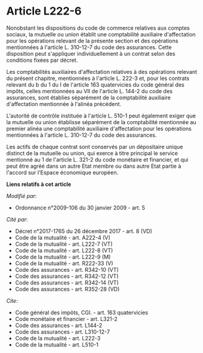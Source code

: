# Article L222-6

Nonobstant les dispositions du code de commerce relatives aux comptes sociaux, la mutuelle ou union établit une comptabilité
auxiliaire d'affectation pour les opérations relevant de la présente section et des opérations mentionnées à l'article L.
310-12-7 du code des assurances. Cette disposition peut s'appliquer individuellement à un contrat selon des conditions fixées
par décret. 

Les comptabilités auxiliaires d'affectation relatives à des opérations relevant du présent chapitre, mentionnées à l'article
L. 222-3 et, pour les contrats relevant du b du 1 du I de l'article 163 quatervicies du code général des impôts, celles
mentionnées au VII de l'article L. 144-2 du code des assurances, sont établies séparément de la comptabilité auxiliaire
d'affectation mentionnée à l'alinéa précédent.

L'autorité de contrôle instituée à l'article L. 510-1 peut également exiger que la mutuelle ou union établisse séparément de
la comptabilité mentionnée au premier alinéa une comptabilité auxiliaire d'affectation pour les opérations mentionnées à
l'article L. 310-12-7 du code des assurances. 

Les actifs de chaque contrat sont conservés par un dépositaire unique distinct de la mutuelle ou union, qui exerce à titre
principal le service mentionné au 1 de l'article L. 321-2 du code monétaire et financier, et qui peut être agréé dans un
autre Etat membre ou dans autre Etat partie à l'accord sur l'Espace économique européen.

**Liens relatifs à cet article**

_Modifié par_:

  - Ordonnance n°2009-106 du 30 janvier 2009 - art. 5

_Cité par_:

  - Décret n°2017-1765 du 26 décembre 2017 - art. 8 (VD)
  - Code de la mutualité - art. A222-4 (V)
  - Code de la mutualité - art. L222-7 (VT)
  - Code de la mutualité - art. L222-8 (VT)
  - Code de la mutualité - art. L222-9 (M)
  - Code de la mutualité - art. R222-33 (V)
  - Code des assurances - art. R342-10 (VT)
  - Code des assurances - art. R342-12 (VT)
  - Code des assurances - art. R342-14 (VT)
  - Code des assurances - art. R352-28 (VD)

_Cite_:

  - Code général des impôts, CGI. - art. 163 quatervicies
  - Code monétaire et financier - art. L321-2
  - Code des assurances - art. L144-2
  - Code des assurances - art. L310-12-7
  - Code de la mutualité - art. L222-3
  - Code de la mutualité - art. L510-1
